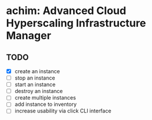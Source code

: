 # achim: Advanced Cloud Hyperscaling Infrastructure Manager

## TODO

- [x] create an instance
- [ ] stop an instance
- [ ] start an instance
- [ ] destroy an instance
- [ ] create multiple instances
- [ ] add instance to inventory
- [ ] increase usability via click CLI interface